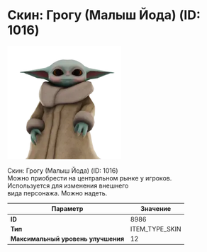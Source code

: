 # Скин: Грогу (Малыш Йода) (ID: 1016)

![Item Image](../img/8986.webp?raw=true)

Скин: Грогу (Малыш Йода) (ID: 1016)<br>Можно приобрести на центральном рынке у игроков.<br>Используется для изменения внешнего<br>вида персонажа. Можно надеть.


| Параметр | Значение |
|----------|----------|
| **ID** | 8986 |
| **Тип** | ITEM_TYPE_SKIN |
| **Максимальный уровень улучшения** | 12 |


